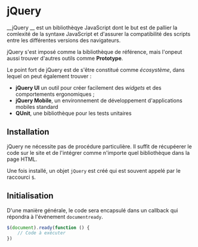 # jQuery

__jQuery __ est un bibliothèqye JavaScript dont le but est de pallier la comlexité de la syntaxe JavaScript et d'assurer la compatibilité des scripts entre les différentes versions des navigateurs.

jQuery s'est imposé comme la bibliothèque de référence, mais l'onpeut aussi trouver d'autres outils comme __Prototype__.

Le point fort de jQuery est de s'être constitué comme _écosystème_, dans lequel on peut également trouver :
* __jQuery UI__ un outil pour créer facilement des _widgets_ et des comportements ergonomiques ;
* __jQuery Mobile__, un environnement de développement d'applications mobiles standard
* __QUnit__, une bibliothèque pour les tests unitaires

## Installation

jQuery ne nécessite pas de procédure particulière. Il suffit de récupéerer le code sur le site et de l'intégrer comme n'importe quel bibliothèque dans la page HTML.

Une fois installé, un objet `jQuery` est créé qui est souvent appelé par le raccourci `$`.

## Initialisation

D'une manière générale, le code sera encapsulé dans un callback qui répondra à l'événement `documentready`.

```javascript
$(document).ready(function () {
	// Code à exécuter
})

